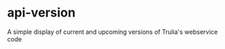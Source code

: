 api-version
===========

A simple display of current and upcoming versions of Trulia's webservice code
